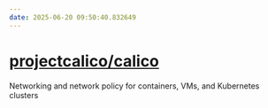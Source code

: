 ```yaml
---
date: 2025-06-20 09:50:40.832649
---
```


# [projectcalico/calico](https://github.com/projectcalico/calico)

Networking and network policy for containers, VMs, and Kubernetes clusters